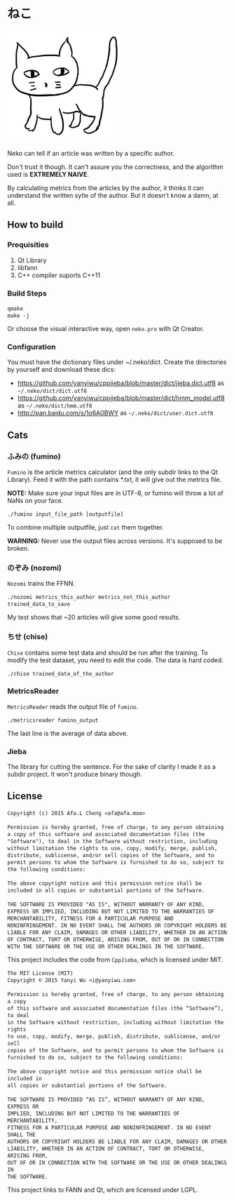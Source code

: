 # ねこ

![ねこ](neko.png)

Neko can tell if an article was written by a specific author.

Don't trust it though. It can't assure you the correctness, and the algorithm used is __EXTREMELY NAIVE__.

By calculating metrics from the articles by the author, it thinks it can understand the written sytle of the author.
But it doesn't know a damn, at all.

## How to build

### Prequisities

  1. Qt Library
  2. libfann
  3. C++ compiler suports C++11

### Build Steps

```
qmake
make -j
```

Or choose the visual interactive way, open `neko.pro` with Qt Creator.

### Configuration

You must have the dictionary files under ~/.neko/dict. Create the directories by yourself and download these dics:

  - https://github.com/yanyiwu/cppjieba/blob/master/dict/jieba.dict.utf8 as `~/.neko/dict/dict.utf8`
  - https://github.com/yanyiwu/cppjieba/blob/master/dict/hmm_model.utf8 as `~/.neko/dict/hmm.utf8`
  - http://pan.baidu.com/s/1o6A0BWY as `~/.neko/dict/user.dict.utf8`

## Cats

### ふみの (fumino)

`Fumino` is the article metrics calculator (and the only subdir links to the Qt Library).
Feed it with the path contains *.txt, it will give out the metrics file.

__NOTE:__ Make sure your input files are in UTF-8, or fumino will throw a lot of NaNs on your face.

```
./fumino input_file_path [outputfile]
```

To combine multiple outputfile, just `cat` them together.

__WARNING:__ Never use the output files across versions. It's supposed to be broken.

### のぞみ (nozomi)

`Nozomi` trains the FFNN.

```
./nozomi metrics_this_author metrics_not_this_author trained_data_to_save
```

My test shows that ~20 articles will give some good results.

### ちせ (chise)

`Chise` contains some test data and should be run after the training.
To modify the test dataset, you need to edit the code. The data is hard coded.

```
./chise trained_data_of_the_author
```

### MetricsReader

`MetricsReader` reads the output file of `fumino`.

```
./metricsreader fumino_output
```

The last line is the average of data above.

### Jieba

The library for cutting the sentence. For the sake of clarity I made it as a subdir project. It won't produce binary though.

## License

```
Copyright (c) 2015 Afa.L Cheng <afa@afa.moe>

Permission is hereby granted, free of charge, to any person obtaining
a copy of this software and associated documentation files (the
"Software"), to deal in the Software without restriction, including
without limitation the rights to use, copy, modify, merge, publish,
distribute, sublicense, and/or sell copies of the Software, and to
permit persons to whom the Software is furnished to do so, subject to
the following conditions:

The above copyright notice and this permission notice shall be
included in all copies or substantial portions of the Software.

THE SOFTWARE IS PROVIDED "AS IS", WITHOUT WARRANTY OF ANY KIND,
EXPRESS OR IMPLIED, INCLUDING BUT NOT LIMITED TO THE WARRANTIES OF
MERCHANTABILITY, FITNESS FOR A PARTICULAR PURPOSE AND
NONINFRINGEMENT. IN NO EVENT SHALL THE AUTHORS OR COPYRIGHT HOLDERS BE
LIABLE FOR ANY CLAIM, DAMAGES OR OTHER LIABILITY, WHETHER IN AN ACTION
OF CONTRACT, TORT OR OTHERWISE, ARISING FROM, OUT OF OR IN CONNECTION
WITH THE SOFTWARE OR THE USE OR OTHER DEALINGS IN THE SOFTWARE.
```

This project includes the code from `CppJieba`, which is licensed under MIT.

```
The MIT License (MIT)
Copyright © 2015 Yanyi Wu <i@yanyiwu.com>

Permission is hereby granted, free of charge, to any person obtaining a copy
of this software and associated documentation files (the “Software”), to deal
in the Software without restriction, including without limitation the rights
to use, copy, modify, merge, publish, distribute, sublicense, and/or sell
copies of the Software, and to permit persons to whom the Software is
furnished to do so, subject to the following conditions:

The above copyright notice and this permission notice shall be included in
all copies or substantial portions of the Software.

THE SOFTWARE IS PROVIDED “AS IS”, WITHOUT WARRANTY OF ANY KIND, EXPRESS OR
IMPLIED, INCLUDING BUT NOT LIMITED TO THE WARRANTIES OF MERCHANTABILITY,
FITNESS FOR A PARTICULAR PURPOSE AND NONINFRINGEMENT. IN NO EVENT SHALL THE
AUTHORS OR COPYRIGHT HOLDERS BE LIABLE FOR ANY CLAIM, DAMAGES OR OTHER
LIABILITY, WHETHER IN AN ACTION OF CONTRACT, TORT OR OTHERWISE, ARISING FROM,
OUT OF OR IN CONNECTION WITH THE SOFTWARE OR THE USE OR OTHER DEALINGS IN
THE SOFTWARE.
```

This project links to FANN and Qt, which are licensed under LGPL.
